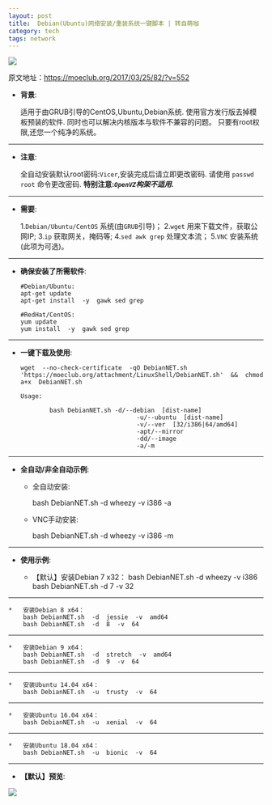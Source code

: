 ```yaml
---
layout: post
title:  Debian(Ubuntu)网络安装/重装系统一键脚本 | 转自萌咖
category: tech
tags: network
---
```

![](https://cdn.kelu.org/blog/tags/linux.jpg)

原文地址：<https://moeclub.org/2017/03/25/82/?v=552>

*   **背景**:

	适用于由GRUB引导的CentOS,Ubuntu,Debian系统.
	使用官方发行版去掉模板预装的软件.
	同时也可以解决内核版本与软件不兼容的问题。
	只要有root权限,还您一个纯净的系统。

* * *

*   **注意**:

	全自动安装默认root密码:`Vicer`,安装完成后请立即更改密码.
	请使用 `passwd root` 命令更改密码.
	**特别注意:_`OpenVZ`构架不适用._**

* * *

*   **需要**:

	1.`Debian/Ubuntu/CentOS` 系统(由`GRUB`引导)；
	2.`wget` 用来下载文件，获取公网IP;
	3.`ip` 获取网关，掩码等;
	4.`sed awk grep` 处理文本流；
	5.`VNC` 安装系统(此项为可选)。

* * *

*   **确保安装了所需软件**:

		#Debian/Ubuntu:
		apt-get update
		apt-get install  -y  gawk sed grep
		
		#RedHat/CentOS:
		yum update
		yum install  -y  gawk sed grep


* * *

*   **一键下载及使用**:

		wget  --no-check-certificate  -qO DebianNET.sh  'https://moeclub.org/attachment/LinuxShell/DebianNET.sh'  &&  chmod  a+x  DebianNET.sh
		
		Usage:
		
		        bash DebianNET.sh -d/--debian  [dist-name]
		                                -u/--ubuntu  [dist-name]
		                                -v/--ver  [32/i386|64/amd64]
		                                -apt/--mirror
		                                -dd/--image
		                                -a/-m


* * *

*   **全自动/非全自动示例**:

	*   全自动安装:
	
		bash DebianNET.sh  -d  wheezy  -v  i386  -a
	
	*   VNC手动安装:
	
		bash DebianNET.sh  -d  wheezy  -v  i386  -m

* * *

*   **使用示例**:

	*   【默认】安装Debian 7 x32：
		bash DebianNET.sh  -d  wheezy  -v  i386
		bash DebianNET.sh  -d  7  -v  32
* * *
	*   安装Debian 8 x64：
		bash DebianNET.sh  -d  jessie  -v  amd64
		bash DebianNET.sh  -d  8  -v  64
* * *
	*   安装Debian 9 x64：
		bash DebianNET.sh  -d  stretch  -v  amd64
		bash DebianNET.sh  -d  9  -v  64
* * *
	*   安装Ubuntu 14.04 x64：
		bash DebianNET.sh  -u  trusty  -v  64
* * *
	*   安装Ubuntu 16.04 x64：
		bash DebianNET.sh  -u  xenial  -v  64
* * *
	*   安装Ubuntu 18.04 x64：
		bash DebianNET.sh  -u  bionic  -v  64
* * *

*   **【默认】预览**:

![](https://cdn.kelu.org/blog/2018/02/InstallOS.png)
